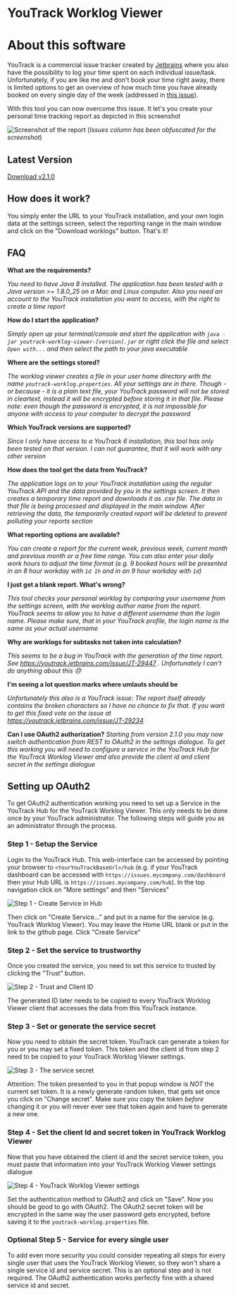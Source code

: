 YouTrack Worklog Viewer
=======================

# About this software
YouTrack is a commercial issue tracker created by [Jetbrains](https://www.jetbrains.com/youtrack/) where you also have the possibility to log your time spent on each individual issue/task. Unfortunately, if you are like me and don't book your time right away, there is limited options to get an overview of how much time you have already booked on every single day of the week (addressed in [this issue](https://youtrack.jetbrains.com/issue/JT-29224)).

With this tool you can now overcome this issue. It let's you create your personal time tracking report as depicted in this screenshot

![Screenshot of the report](https://raw.githubusercontent.com/pbauerochse/youtrack-worklog-viewer/master/screenshot.png) (*Issues column has been obfuscated for the screenshot*)

## Latest Version

[Download v2.1.0](https://github.com/pbauerochse/youtrack-worklog-viewer/releases/tag/2.1.0)

## How does it work?
You simply enter the URL to your YouTrack installation, and your own login data at the settings screen, select the reporting range in the main window and click on the "Download worklogs" button. That's it!

## FAQ

**What are the requirements?**

*You need to have Java 8 installed. The application has been tested with a Java version >= 1.8.0_25 on a Mac and Linux computer. Also you need an account to the YouTrack installation you want to access, with the right to create a time report*

**How do I start the application?**

*Simply open up your terminal/console and start the application with `java -jar youtrack-worklog-viewer-[version].jar` or right click the file and select `Open with...` and then select the path to your java executable*

**Where are the settings stored?**

*The worklog viewer creates a file in your user home directory with the name `youtrack-worklog.properties`. All your settings are in there. Though - or because - it is a plain text file, your YouTrack password will not be stored in cleartext, instead it will be encrypted before storing it in that file. Please note: even though the password is encrypted, it is not impossible for anyone with access to your computer to decrypt the password*

**Which YouTrack versions are supported?**

*Since I only have access to a YouTrack 6 installation, this tool has only been tested on that version. I can not guarantee, that it will work with any other version*

**How does the tool get the data from YouTrack?**

*The application logs on to your YouTrack installation using the regular YouTrack API and the data provided by you in the settings screen. It then creates a temporary time report and downloads it as .csv file. The data in that file is being processed and displayed in the main window. After retrieving the data, the temporarily created report will be deleted to prevent polluting your reports section*

**What reporting options are available?**

*You can create a report for the current week, previous week, current month and previous month or a free time range. You can also enter your daily work hours to adjust the time format (e.g. 9 booked hours will be presented in an 8 hour workday with `1d 1h` and in an 9 hour workday with `1d`)*  

**I just get a blank report. What's wrong?**

*This tool checks your personal worklog by comparing your username from the settings screen, with the worklog author name from the report. YouTrack seems to allow you to have a different username than the login name. Please make sure, that in your YouTrack profile, the login name is the same as your actual username*

**Why are worklogs for subtasks not taken into calculation?**

*This seems to be a bug in YouTrack with the generation of the time report. See https://youtrack.jetbrains.com/issue/JT-29447 . Unfortunately I can't do anything about this :disappointed:*

**I'm seeing a lot question marks where umlauts should be**

*Unfortunately this also is a YouTrack issue: The report itself already contains the broken characters so I have no chance to fix that. If you want to get this fixed vote on the issue at https://youtrack.jetbrains.com/issue/JT-29234*

**Can I use OAuth2 authorization?**
*Starting from version 2.1.0 you may now switch authentication from REST to OAuth2 in the settings dialogue. To get this working you will need to configure a service in the YouTrack Hub for the YouTrack Worklog Viewer and also provide the client id and client secret in the settings dialogue*

## Setting up OAuth2
To get OAuth2 authentication working you need to set up a Service in the YouTrack Hub for the YouTrack Worklog Viewer. This only needs to be done once by your YouTrack administrator. The following steps will guide you as an administrator through the process.
 
### Step 1 - Setup the Service
Login to the YouTrack Hub. This web-interface can be accessed by pointing your browser to `<YourYouTrackBaseUrl>/hub` (e.g. if your YouTrack dashboard can be accessed with `https://issues.mycompany.com/dashboard` then your Hub URL is `https://issues.mycompany.com/hub`). In the top navigation click on "More settings" and then "Services"

![Step 1 - Create Service in Hub](https://raw.githubusercontent.com/pbauerochse/youtrack-worklog-viewer/master/oauth_step1_service.png)

Then click on "Create Service..." and put in a name for the service (e.g. YouTrack Worklog Viewer). You may leave the Home URL blank or put in the link to the github page. Click "Create Service"

### Step 2 - Set the service to trustworthy
Once you created the service, you need to set this service to trusted by clicking the "Trust" button. 

![Step 2 - Trust and Client ID](https://raw.githubusercontent.com/pbauerochse/youtrack-worklog-viewer/master/oauth_step2_trust_and_client_id.png)

The generated ID later needs to be copied to every YouTrack Worklog Viewer client that accesses the data from this YouTrack instance.

### Step 3 - Set or generate the service secret
Now you need to obtain the secret token. YouTrack can generate a token for you or you may set a fixed token. This token and the client id from step 2 need to be copied to your YouTrack Worklog Viewer settings.
 
![Step 3 - The service secret](https://raw.githubusercontent.com/pbauerochse/youtrack-worklog-viewer/master/oauth_step3_secret_token.png)

Attention: The token presented to you in that popup window is *NOT* the current set token. It is a newly generate random token, that gets set once you click on "Change secret". Make sure you copy the token *before* changing it or you will never ever see that token again and have to generate a new one.

### Step 4 - Set the client Id and secret token in YouTrack Worklog Viewer
Now that you have obtained the client id and the secret service token, you must paste that information into your YouTrack Worklog Viewer settings dialogue

![Step 4 - YouTrack Worklog Viewer settings](https://raw.githubusercontent.com/pbauerochse/youtrack-worklog-viewer/master/oauth_step4_ywlv_settings.png)

Set the authentication method to OAuth2 and click on "Save". Now you should be good to go with OAuth2. The OAuth2 secret token will be encrypted in the same way the user password gets encrypted, before saving it to the `youtrack-worklog.properties` file. 

### Optional Step 5 - Service for every single user
To add even more security you could consider repeating all steps for every single user that uses the YouTrack Worklog Viewer, so they won't share a single service id and service secret.
This is an optional step and is not required. The OAuth2 authentication works perfectly fine with a shared service id and secret.
